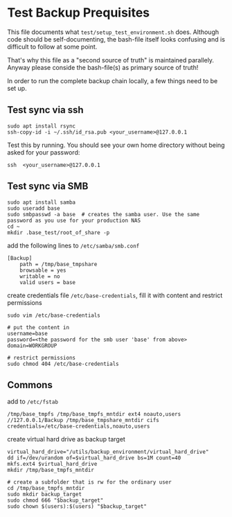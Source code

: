# Test Backup Prequisites

This file documents what `test/setup_test_environment.sh` does. 
Although code should be self-documenting, the bash-file itself looks confusing and is difficult to follow at some point.

That's why this file as a "second source of truth" is maintained parallely. 
Anyway please conside the bash-file(s) as primary source of truth!

In order to run the complete backup chain locally, a few things need to be set up.

## Test sync via ssh

```shell
sudo apt install rsync
ssh-copy-id -i ~/.ssh/id_rsa.pub <your_username>@127.0.0.1
```

Test this by running. You should see your own home directory without being asked for your password:

```shell
ssh  <your_username>@127.0.0.1
```

## Test sync via SMB

```shell
sudo apt install samba
sudo useradd base
sudo smbpasswd -a base  # creates the samba user. Use the same password as you use for your production NAS
cd ~
mkdir .base_test/root_of_share -p
```

add the following lines to `/etc/samba/smb.conf`

```
[Backup]
    path = /tmp/base_tmpshare
    browsable = yes
    writable = no
    valid users = base
```

create credentials file `/etc/base-credentials`, fill it with content and restrict permissions

```
sudo vim /etc/base-credentials

# put the content in
username=base
password=<the password for the smb user 'base' from above>
domain=WORKGROUP

# restrict permissions
sudo chmod 404 /etc/base-credentials
```

## Commons

add to `/etc/fstab`

```
/tmp/base_tmpfs /tmp/base_tmpfs_mntdir ext4 noauto,users
//127.0.0.1/Backup /tmp/base_tmpshare_mntdir cifs credentials=/etc/base-credentials,noauto,users
```

create virtual hard drive as backup target

```shell
virtual_hard_drive="/utils/backup_environment/virtual_hard_drive"
dd if=/dev/urandom of=$virtual_hard_drive bs=1M count=40
mkfs.ext4 $virtual_hard_drive
mkdir /tmp/base_tmpfs_mntdir

# create a subfolder that is rw for the ordinary user
cd /tmp/base_tmpfs_mntdir
sudo mkdir backup_target
sudo chmod 666 "$backup_target"
sudo chown $(users):$(users) "$backup_target"
```
